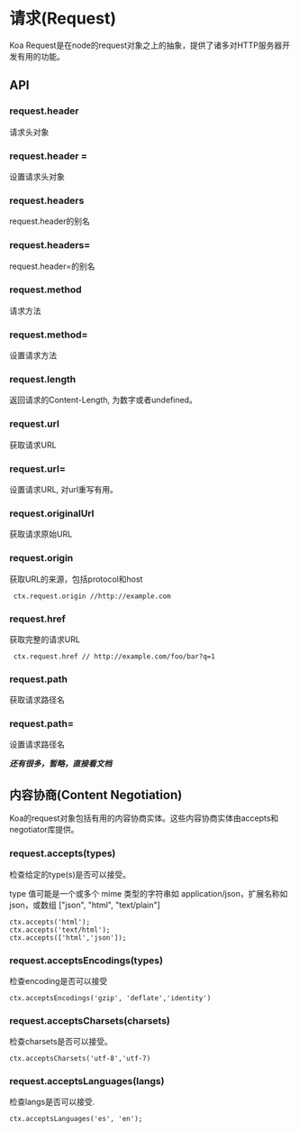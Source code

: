 # 请求(Request)
Koa Request是在node的request对象之上的抽象，提供了诸多对HTTP服务器开发有用的功能。

## API

### request.header
请求头对象

### request.header = 
设置请求头对象

### request.headers
request.header的别名

### request.headers=
request.header=的别名

### request.method
请求方法

### request.method=
设置请求方法

### request.length
返回请求的Content-Length, 为数字或者undefined。

### request.url
获取请求URL

### request.url=
设置请求URL, 对url重写有用。

### request.originalUrl
获取请求原始URL

### request.origin
获取URL的来源，包括protocol和host

```
 ctx.request.origin //http://example.com
```

### request.href
获取完整的请求URL
```
 ctx.request.href // http://example.com/foo/bar?q=1
```

### request.path
获取请求路径名

### request.path=
设置请求路径名


***还有很多，暂略，直接看文档***

## 内容协商(Content Negotiation)
Koa的request对象包括有用的内容协商实体。这些内容协商实体由accepts和negotiator库提供。

### request.accepts(types)
检查给定的type(s)是否可以接受。

type 值可能是一个或多个 mime 类型的字符串如 application/json，扩展名称如 json，或数组 ["json", "html", "text/plain"]

```
ctx.accepts('html');
ctx.accepts('text/html');
ctx.accepts(['html','json']);
```


### request.acceptsEncodings(types)
检查encoding是否可以接受

```
ctx.acceptsEncodings('gzip', 'deflate','identity')
```

### request.acceptsCharsets(charsets)
检查charsets是否可以接受。

```
ctx.acceptsCharsets('utf-8','utf-7)
```
### request.acceptsLanguages(langs)
检查langs是否可以接受.

```
ctx.acceptsLanguages('es', 'en');
```